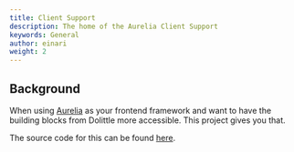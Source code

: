 ```yaml
---
title: Client Support
description: The home of the Aurelia Client Support
keywords: General
author: einari
weight: 2
---
```

## Background
When using [Aurelia](https://aurelia.io) as your frontend framework and want to have the building blocks from Dolittle more
accessible. This project gives you that.

The source code for this can be found [here](https://github.com/dolittle-interaction/JavaScript.Client.Aurelia).
